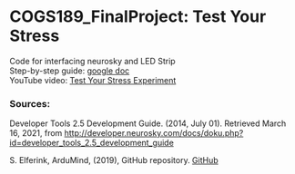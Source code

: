 # COGS189_FinalProject: Test Your Stress
Code for interfacing neurosky and LED Strip  
Step-by-step guide: [google doc](https://docs.google.com/document/d/1yByl5bDy1-CcYVt-QOiRJYEMOY3yv4IM9RhvyUc2OgM/edit#)  
YouTube video: [Test Your Stress Experiment](https://youtu.be/Z2ze1ryEfu4)  

### Sources:
Developer Tools 2.5 Development Guide. (2014, July 01). Retrieved March 16, 2021, 
from http://developer.neurosky.com/docs/doku.php?id=developer_tools_2.5_development_guide

S. Elferink, ArduMind, (2019), GitHub repository. [GitHub](https://github.com/sieuwe1/ArduMind)
